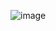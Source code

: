 ![image](https://github.com/ryanNS3/BitTask-Mobile/assets/131711415/63f8bf38-f8ed-49c2-9548-26616a060336)
